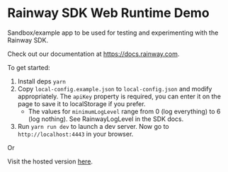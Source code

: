 # Rainway SDK Web Runtime Demo
Sandbox/example app to be used for testing and experimenting with the Rainway SDK.

Check out our documentation at https://docs.rainway.com.

To get started:

1. Install deps `yarn`
2. Copy `local-config.example.json` to `local-config.json` and modify appropriately. The `apiKey` property is required, you can enter it on the page to save it to localStorage if you prefer.
   * The values for `minimumLogLevel` range from 0 (log everything) to 6 (log nothing). See RainwayLogLevel in the SDK docs.
3. Run `yarn run dev` to launch a dev server. Now go to `http://localhost:4443` in your browser.

Or 

Visit the hosted version [here](https://sdk-builds.rainway.com/demos/web/sandbox/).
